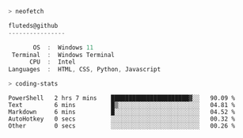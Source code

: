 ```zsh
> neofetch
```

<!--align="left" src="https://github.com/fluteds.png" alt="logo.png" width="200"/>-->

```csharp
fluteds@github
----------------

       OS  :  Windows 11
 Terminal  :  Windows Terminal
      CPU  :  Intel
Languages  :  HTML, CSS, Python, Javascript
```

```zsh
> coding-stats
```

<!--START_SECTION:waka-->

```text
PowerShell   2 hrs 7 mins    ██████████████████████▓░░   90.09 %
Text         6 mins          █▒░░░░░░░░░░░░░░░░░░░░░░░   04.81 %
Markdown     6 mins          █░░░░░░░░░░░░░░░░░░░░░░░░   04.52 %
AutoHotkey   0 secs          ░░░░░░░░░░░░░░░░░░░░░░░░░   00.32 %
Other        0 secs          ░░░░░░░░░░░░░░░░░░░░░░░░░   00.26 %
```

<!--END_SECTION:waka-->
